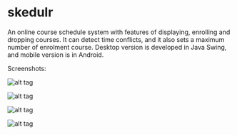 skedulr
=======

An online course schedule system with features of displaying, enrolling and dropping courses.
It can detect time conflicts, and it also sets a maximum number of enrolment course.
Desktop version is developed in Java Swing, and mobile version is in Android.


Screenshots:

![alt tag](https://raw.github.com/yuduozhang/skedulr/master/screenshots/1.png)


![alt tag](https://raw.github.com/yuduozhang/skedulr/master/screenshots/2.png)


![alt tag](https://raw.github.com/yuduozhang/skedulr/master/screenshots/3.png)


![alt tag](https://raw.github.com/yuduozhang/skedulr/master/screenshots/4.png)


